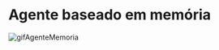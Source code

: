 # Agente baseado em memória

![gifAgenteMemoria](https://github.com/thag0/Projeto-Wumpus-Inteligencia-Computacional/assets/91092364/562448e3-bd67-48de-9d2c-06af3656bf22)
